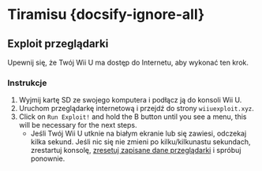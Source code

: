 # Tiramisu {docsify-ignore-all}

## Exploit przeglądarki

Upewnij się, że Twój Wii U ma dostęp do Internetu, aby wykonać ten krok.

### Instrukcje

1. Wyjmij kartę SD ze swojego komputera i podłącz ją do konsoli Wii U.
1. Uruchom przeglądarkę internetową i przejdź do strony `wiiuexploit.xyz`.
1. Click on `Run Exploit!` and hold the B button until you see a menu, this will be necessary for the next steps.
    - Jeśli Twój Wii U utknie na białym ekranie lub się zawiesi, odczekaj kilka sekund. Jeśli nic się nie zmieni po kilku/kilkunastu sekundach, zrestartuj konsolę, [zresetuj zapisane dane przeglądarki](https://en-americas-support.nintendo.com/app/answers/detail/a_id/1507/~/how-to-delete-the-internet-browser-history) i spróbuj ponownie.

